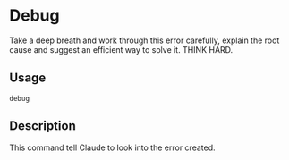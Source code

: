 # Debug

Take a deep breath and work through this error carefully, explain the root cause and suggest an efficient way to solve it. THINK HARD.

## Usage

```
debug
```

## Description

This command tell Claude to look into the error created. 
